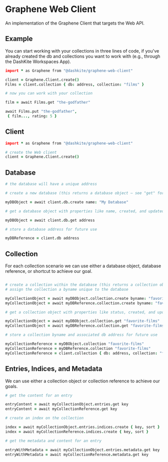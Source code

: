 # Graphene Web Client

An implementation of the Graphene Client that targets the Web API.

## Example
You can start working with your collections in three lines of code, if you've already created the db and collections you want to work with (e.g., through the DashKite Workspaces App).

```coffeescript
import * as Graphene from "@dashkite/graphene-web-client"

client = Graphene.Client.create()
Films = client.collection { db: address, collection: "films" }

# now you can work with your collection

film = await Films.get "the-godfather"

await Films.put "the-godfather",
 { film..., rating: 5 }
```

## Client
```coffeescript
import * as Graphene from "@dashkite/graphene-web-client"

# create the Web client
client = Graphene.Client.create()
```

## Database
```coffeescript
# the database will have a unique address

# create a new database (this returns a database object — see "get" for more details)

myDBObject = await client.db.create name: "My Database"

# get a database object with properties like name, created, and updated

myDBObject = await client.db.get address

# store a database address for future use

myDBReference = client.db address
```

## Collection 
For each collection scenario we can use either a database object, database reference, or shortcut to achieve our goal.
```coffeescript

# create a collection within the database (this returns a collection object — see "get" for more details)
# assign the collection a byname unique to the database

myCollectionObject = await myDBObject.collection.create byname: "favorite-films"
myCollectionObject = await myDBReference.collection.create byname: "favorite-films"

# get a collection object with properties like status, created, and updated

myCollectionObject = await myDBObject.collection.get "favorite-films"
myCollectionObject = await myDBReference.collection.get "favorite-films"

# store a collection byname and associated db address for future use

myCollectionReference = myDBObject.collection "favorite-films"
myCollectionReference = myDBReference.collection "favorite-films"
myCollectionReference = client.collection { db: address, collection: "favorite-films" } # shortcut
```

## Entries, Indices, and Metadata 
We can use either a collection object or collection reference to achieve our goals.
```coffeescript
# get the content for an entry

entryContent = await myCollectionObject.entries.get key
entryContent = await myCollectionReference.get key

# create an index on the collection

index = await myCollectionObject.entries.indices.create { key, sort }
index = await myCollectionReference.indices.create { key, sort }

# get the metadata and content for an entry

entryWithMetadata = await myCollectionObject.entries.metadata.get key
entryWithMetadata = await myCollectionReference.metadata.get key
```
